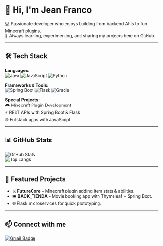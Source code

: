 # 👋 Hi, I'm Jean Franco  

💻 Passionate developer who enjoys building from backend APIs to fun Minecraft plugins.  
🚀 Always learning, experimenting, and sharing my projects here on GitHub.  

---

## 🛠️ Tech Stack  

**Languages:**  
![Java](https://img.shields.io/badge/Java-ED8B00?style=for-the-badge&logo=openjdk&logoColor=white)
![JavaScript](https://img.shields.io/badge/JavaScript-323330?style=for-the-badge&logo=javascript&logoColor=F7DF1E)
![Python](https://img.shields.io/badge/Python-14354C?style=for-the-badge&logo=python&logoColor=white)

**Frameworks & Tools:**  
![Spring Boot](https://img.shields.io/badge/SpringBoot-6DB33F?style=for-the-badge&logo=springboot&logoColor=white)
![Flask](https://img.shields.io/badge/Flask-000000?style=for-the-badge&logo=flask&logoColor=white)
![Gradle](https://img.shields.io/badge/Gradle-02303A?style=for-the-badge&logo=gradle&logoColor=white)

**Special Projects:**  
🎮 Minecraft Plugin Development  
⚡ REST APIs with Spring Boot & Flask  
🌐 Fullstack apps with JavaScript  

---

## 📊 GitHub Stats  

![GitHub Stats](https://github-readme-stats.vercel.app/api?username=DelawareX&show_icons=true&theme=tokyonight)  
![Top Langs](https://github-readme-stats.vercel.app/api/top-langs/?username=DelawareX&layout=compact&theme=tokyonight)

---

## 🎯 Featured Projects  

- ⚔️ **FutureCore** – Minecraft plugin adding item stats & abilities.  
- 🎟️ **BACK_TIENDA** – Movie booking app with Thymeleaf + Spring Boot.  
- 🌐 Flask microservices for quick prototyping.  

---

## 📫 Connect with me  

[![Gmail Badge](https://img.shields.io/badge/-Email-red?style=flat&logo=Gmail&logoColor=white)](mailto:tuemail@gmail.com)  
